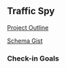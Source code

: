 ## Traffic Spy

[Project Outline](https://github.com/JumpstartLab/curriculum/blob/master/source/projects/traffic_spy.markdown)

[Schema Gist](https://gist.github.com/androidgrl/df71b07bd991bad014dd)


### Check-in Goals

